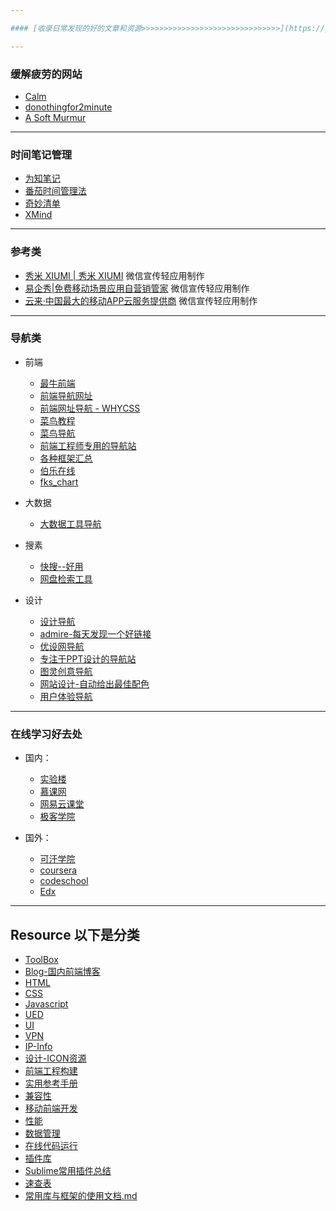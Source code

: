 ```yaml
---

#### [收录日常发现的好的文章和资源>>>>>>>>>>>>>>>>>>>>>>>>>>>>>>>](https://github.com/poetries/mywiki/issues)

---
```


### 缓解疲劳的网站
  
 - [Calm](https://www.calm.com/)
 - [donothingfor2minute](http://www.donothingfor2minutes.com/)
 - [A Soft Murmur](http://asoftmurmur.com/)

---

### 时间笔记管理

  - [为知笔记](http://www.wiz.cn/)
  - [番茄时间管理法](http://alloyteam.github.io/AlloyTimer/)
  - [奇妙清单](https://www.wunderlist.com/zh/)
  - [XMind](http://www.xmindchina.net/)

---

### 参考类

- [秀米 XIUMI | 秀米 XIUMI](http://xiumi.us/) 微信宣传轻应用制作
- [易企秀|免费移动场景应用自营销管家](http://eqxiu.com/#/home) 微信宣传轻应用制作
- [云来·中国最大的移动APP云服务提供商](http://www.liveapp.cn/) 微信宣传轻应用制作

---



### 导航类

- 前端

  - [最牛前端](http://f2er.club/)
  - [前端导航网址](http://caibaojian.com/links)
  - [前端网址导航 - WHYCSS](http://whycss.com/)
  - [菜鸟教程](http://www.runoob.com/)
  - [菜鸟导航](http://www.runoob.com/w3cnav)
  - [前端工程师专用的导航站](http://www.css88.com/nav/)
  - [各种框架汇总](https://www.awesomes.cn/repos/Applications/Frameworks)
  - [伯乐在线](http://hao.jobbole.com/#rd)
  - [fks_chart](http://html5ify.com/fks/fks_chart/)
  
  
- 大数据
 
  - [大数据工具导航](http://hao.199it.com/)


- 搜素

  - [快搜--好用](http://so.chongbuluo.com/)
  - [网盘检索工具](http://www.xilinjie.com)

- 设计

  - [设计导航](http://hao.shejidaren.com/)
  - [admire-每天发现一个好链接](https://admire.so/)
  - [优设网导航](http://hao.uisdc.com/)
  - [专注于PPT设计的导航站](http://hippter.com/)
  - [图灵创意导航](http://turingchina.cn/)
  - [网站设计-自动给出最佳配色](http://www.materialpalette.com/)
  - [用户体验导航 ](http://www.uedh.cn/index.php)
 
  
---  


### 在线学习好去处

- 国内：

  - [实验楼](https://www.shiyanlou.com)
  - [慕课网](http://imooc.com)
  - [网易云课堂](http://study.163.com/)
  - [极客学院](http://www.jikexueyuan.com/)

- 国外：

  - [可汗学院](https://www.khanacademy.org/)
  - [coursera](https://www.coursera.org/)
  - [codeschool](https://www.codeschool.com/learn)
  - [Edx](https://www.edx.org/)


---


## Resource 以下是分类

 - [ToolBox](https://github.com/poetries/mywiki/blob/master/BookMarks/Tools.md)
 - [Blog-国内前端博客](https://github.com/poetries/mywiki/blob/master/BookMarks/Blog.md)
 - [HTML](https://github.com/poetries/mywiki/blob/master/BookMarks/HTML.md)
 - [CSS](https://github.com/poetries/mywiki/blob/master/BookMarks/CSS.md)
 - [Javascript](https://github.com/poetries/mywiki/blob/master/BookMarks/Javascript.md)
 - [UED](https://github.com/poetries/mywiki/blob/master/BookMarks/UED.md)
 - [UI](https://github.com/poetries/mywiki/blob/master/BookMarks/UI.md)
 - [VPN](https://github.com/poetries/mywiki/blob/master/BookMarks/VPN.md)
 - [IP-Info](https://github.com/poetries/mywiki/blob/master/BookMarks/IP-Info.md)
 - [设计-ICON资源](https://github.com/poetries/mywiki/blob/master/BookMarks/%E8%AE%BE%E8%AE%A1.md)
 - [前端工程构建](https://github.com/poetries/mywiki/blob/master/BookMarks/%E5%89%8D%E7%AB%AF%E5%B7%A5%E7%A8%8B%E6%9E%84%E5%BB%BA.md)
 - [实用参考手册](https://github.com/poetries/mywiki/blob/master/BookMarks/%E5%AE%9E%E7%94%A8%E5%8F%82%E8%80%83%E6%89%8B%E5%86%8C.md)
 - [兼容性](https://github.com/poetries/mywiki/blob/master/BookMarks/%E5%85%BC%E5%AE%B9%E6%80%A7.md)
 - [移动前端开发](https://github.com/poetries/mywiki/blob/master/BookMarks/%E7%A7%BB%E5%8A%A8%E5%89%8D%E7%AB%AF%E5%BC%80%E5%8F%91.md)
 - [性能](https://github.com/poetries/mywiki/blob/master/BookMarks/%E6%80%A7%E8%83%BD.md)
 - [数据管理](https://github.com/poetries/mywiki/blob/master/BookMarks/%E6%95%B0%E6%8D%AE%E7%AE%A1%E7%90%86.md)
 - [在线代码运行](https://github.com/poetries/mywiki/blob/master/BookMarks/%E5%9C%A8%E7%BA%BF%E4%BB%A3%E7%A0%81%E8%BF%90%E8%A1%8C.md)
 - [插件库](https://github.com/poetries/mywiki/blob/master/BookMarks/%E6%8F%92%E4%BB%B6%E5%BA%93.md)	
 - [Sublime常用插件总结](https://github.com/poetries/mywiki/blob/master/BookMarks/Sublime%E5%B8%B8%E7%94%A8%E6%8F%92%E4%BB%B6%E6%80%BB%E7%BB%93.md)
 - [速查表](https://github.com/poetries/mywiki/blob/master/BookMarks/%E9%80%9F%E6%9F%A5%E8%A1%A8.md)
 - [常用库与框架的使用文档.md](https://github.com/poetries/mywiki/blob/master/BookMarks/%E5%B8%B8%E7%94%A8%E5%BA%93%E4%B8%8E%E6%A1%86%E6%9E%B6%E7%9A%84%E4%BD%BF%E7%94%A8%E6%96%87%E6%A1%A3.md)
